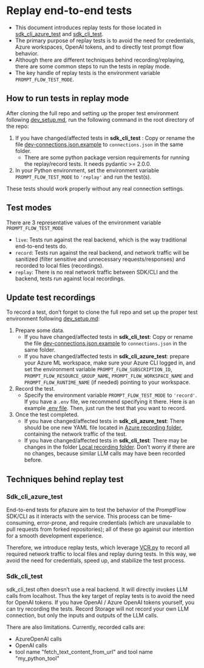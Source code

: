 # Replay end-to-end tests

* This document introduces replay tests for those located in [sdk_cli_azure_test](../../src/promptflow-azure/tests/sdk_cli_azure_test/e2etests/) and [sdk_cli_test](../../src/promptflow-devkit/tests/sdk_cli_test/e2etests/).
* The primary purpose of replay tests is to avoid the need for credentials, Azure workspaces, OpenAI tokens, and to directly test prompt flow behavior.
* Although there are different techniques behind recording/replaying, there are some common steps to run the tests in replay mode.
* The key handle of replay tests is the environment variable `PROMPT_FLOW_TEST_MODE`.

## How to run tests in replay mode

After cloning the full repo and setting up the proper test environment following [dev_setup.md](./dev_setup.md), run the following command in the root directory of the repo:

1. If you have changed/affected tests in __sdk_cli_test__ : Copy or rename the file [dev-connections.json.example](../../src/promptflow/dev-connections.json.example) to `connections.json` in the same folder.
   * There are some python package version requirements for running the replay/record tests. It needs pydantic >= 2.0.0.
2. In your Python environment, set the environment variable `PROMPT_FLOW_TEST_MODE` to `'replay'` and run the test(s).

These tests should work properly without any real connection settings.

## Test modes

There are 3 representative values of the environment variable `PROMPT_FLOW_TEST_MODE`
- `live`: Tests run against the real backend, which is the way traditional end-to-end tests do.
- `record`: Tests run against the real backend, and network traffic will be sanitized (filter sensitive and unnecessary requests/responses) and recorded to local files (recordings).
- `replay`: There is no real network traffic between SDK/CLI and the backend, tests run against local recordings.

## Update test recordings

To record a test, don’t forget to clone the full repo and set up the proper test environment following [dev_setup.md](./dev_setup.md):
1. Prepare some data.
   * If you have changed/affected tests in __sdk_cli_test__: Copy or rename the file [dev-connections.json.example](../../src/promptflow/dev-connections.json.example) to `connections.json` in the same folder.
   * If you have changed/affected tests in __sdk_cli_azure_test__: prepare your Azure ML workspace, make sure your Azure CLI logged in, and set the environment variable `PROMPT_FLOW_SUBSCRIPTION_ID`, `PROMPT_FLOW_RESOURCE_GROUP_NAME`, `PROMPT_FLOW_WORKSPACE_NAME` and `PROMPT_FLOW_RUNTIME_NAME` (if needed) pointing to your workspace.
2. Record the test.
   * Specify the environment variable `PROMPT_FLOW_TEST_MODE` to `'record'`. If you have a `.env` file, we recommend specifying it there. Here is an example [.env file](../../src/promptflow/.env.example). Then, just run the test that you want to record.
3. Once the test completed.
   * If you have changed/affected tests in __sdk_cli_azure_test__: There should be one new YAML file located in [Azure recording folder](../../src/promptflow-recording/recordings/azure/), containing the network traffic of the test.
   * If you have changed/affected tests in __sdk_cli_test__: There may be changes in the folder [Local recording folder](../../src/promptflow-recording/recordings/local/).  Don’t worry if there are no changes, because similar LLM calls may have been recorded before.

## Techniques behind replay test

### Sdk_cli_azure_test

End-to-end tests for pfazure aim to test the behavior of the PromptFlow SDK/CLI as it interacts with the service. This process can be time-consuming, error-prone, and require credentials (which are unavailable to pull requests from forked repositories); all of these go against our intention for a smooth development experience.

Therefore, we introduce replay tests, which leverage [VCR.py](https://pypi.org/project/vcrpy/) to record all required network traffic to local files and replay during tests. In this way, we avoid the need for credentials, speed up, and stabilize the test process.

### Sdk_cli_test

sdk_cli_test often doesn’t use a real backend. It will directly invokes LLM calls from localhost. Thus the key target of replay tests is to avoid the need for OpenAI tokens. If you have OpenAI / Azure OpenAI tokens yourself, you can try recording the tests. Record Storage will not record your own LLM connection, but only the inputs and outputs of the LLM calls.

There are also limitations. Currently, recorded calls are:
* AzureOpenAI calls
* OpenAI calls
* tool name "fetch_text_content_from_url" and tool name "my_python_tool"